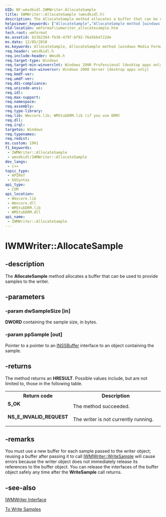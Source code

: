 ```yaml
---
UID: NF:wmsdkidl.IWMWriter.AllocateSample
title: IWMWriter::AllocateSample (wmsdkidl.h)
description: The AllocateSample method allocates a buffer that can be used to provide samples to the writer.
helpviewer_keywords: ["AllocateSample","AllocateSample method [windows Media Format]","AllocateSample method [windows Media Format]","IWMWriter interface","IWMWriter interface [windows Media Format]","AllocateSample method","IWMWriter.AllocateSample","IWMWriter::AllocateSample","IWMWriterAllocateSample","wmformat.iwmwriter_allocatesample","wmsdkidl/IWMWriter::AllocateSample"]
old-location: wmformat\iwmwriter_allocatesample.htm
tech.root: wmformat
ms.assetid: b23b2364-fb36-479f-bf92-76a5bb4722de
ms.date: 12/05/2018
ms.keywords: AllocateSample, AllocateSample method [windows Media Format], AllocateSample method [windows Media Format],IWMWriter interface, IWMWriter interface [windows Media Format],AllocateSample method, IWMWriter.AllocateSample, IWMWriter::AllocateSample, IWMWriterAllocateSample, wmformat.iwmwriter_allocatesample, wmsdkidl/IWMWriter::AllocateSample
req.header: wmsdkidl.h
req.include-header: Wmsdk.h
req.target-type: Windows
req.target-min-winverclnt: Windows 2000 Professional [desktop apps only],Windows Media Format 7 SDK, or later versions of the SDK
req.target-min-winversvr: Windows 2000 Server [desktop apps only]
req.kmdf-ver: 
req.umdf-ver: 
req.ddi-compliance: 
req.unicode-ansi: 
req.idl: 
req.max-support: 
req.namespace: 
req.assembly: 
req.type-library: 
req.lib: Wmvcore.lib; WMStubDRM.lib (if you use DRM)
req.dll: 
req.irql: 
targetos: Windows
req.typenames: 
req.redist: 
ms.custom: 19H1
f1_keywords:
 - IWMWriter::AllocateSample
 - wmsdkidl/IWMWriter::AllocateSample
dev_langs:
 - c++
topic_type:
 - APIRef
 - kbSyntax
api_type:
 - COM
api_location:
 - Wmvcore.lib
 - Wmvcore.dll
 - WMStubDRM.lib
 - WMStubDRM.dll
api_name:
 - IWMWriter::AllocateSample
---
```


# IWMWriter::AllocateSample


## -description

The <b>AllocateSample</b> method allocates a buffer that can be used to provide samples to the writer.

## -parameters

### -param dwSampleSize [in]

<b>DWORD</b> containing the sample size, in bytes.

### -param ppSample [out]

Pointer to a pointer to an <a href="/windows/desktop/api/wmsbuffer/nn-wmsbuffer-inssbuffer">INSSBuffer</a> interface to an object containing the sample.

## -returns

The method returns an <b>HRESULT</b>. Possible values include, but are not limited to, those in the following table.

<table>
<tr>
<th>Return code</th>
<th>Description</th>
</tr>
<tr>
<td width="40%">
<dl>
<dt><b>S_OK</b></dt>
</dl>
</td>
<td width="60%">
The method succeeded.

</td>
</tr>
<tr>
<td width="40%">
<dl>
<dt><b>NS_E_INVALID_REQUEST</b></dt>
</dl>
</td>
<td width="60%">
The writer is not currently running.

</td>
</tr>
</table>

## -remarks

You must use a new buffer for each sample passed to the writer object; reusing a buffer after passing it to call <a href="/windows/desktop/api/wmsdkidl/nf-wmsdkidl-iwmwriter-writesample">IWMWriter::WriteSample</a> will cause errors because the writer object does not immediately release its references to the buffer object. You can release the interfaces of the buffer object safely any time after the <b>WriteSample</b> call returns.

## -see-also

<a href="/windows/desktop/api/wmsdkidl/nn-wmsdkidl-iwmwriter">IWMWriter Interface</a>



<a href="/windows/desktop/wmformat/to-write-samples">To Write Samples</a>

